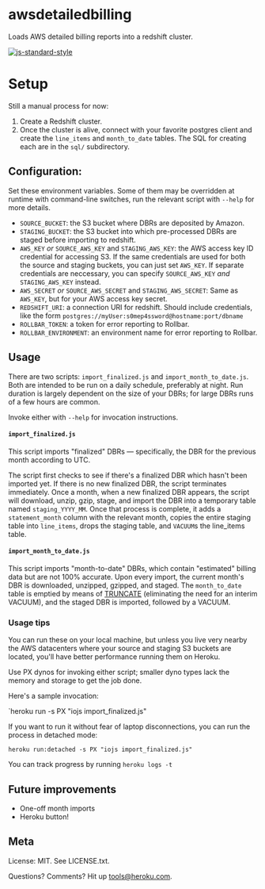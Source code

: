 # awsdetailedbilling

Loads AWS detailed billing reports into a redshift cluster.

[![js-standard-style](https://cdn.rawgit.com/feross/standard/master/badge.svg)](https://github.com/feross/standard)


# Setup

Still a manual process for now:

1. Create a Redshift cluster.
2. Once the cluster is alive, connect with your favorite postgres client and create the `line_items` and `month_to_date` tables. The SQL for creating each are in the `sql/` subdirectory.


## Configuration:

Set these environment variables. Some of them may be overridden at runtime with command-line switches, run the relevant script with `--help` for more details.

- `SOURCE_BUCKET`: the S3 bucket where DBRs are deposited by Amazon.
- `STAGING_BUCKET`: the S3 bucket into which pre-processed DBRs are staged before importing to redshift.
- `AWS_KEY` *or* `SOURCE_AWS_KEY` and `STAGING_AWS_KEY`: the AWS access key ID credential for accessing S3. If the same credentials are used for both the source and staging buckets, you can just set `AWS_KEY`. If separate credentials are neccessary, you can specify `SOURCE_AWS_KEY` *and* `STAGING_AWS_KEY` instead.
- `AWS_SECRET` *or* `SOURCE_AWS_SECRET` and `STAGING_AWS_SECRET`: Same as `AWS_KEY`, but for your AWS access key secret.
- `REDSHIFT_URI`: a connection URI for redshift. Should include credentials, like the form `postgres://myUser:s0mep4ssword@hostname:port/dbname`
- `ROLLBAR_TOKEN`: a token for error reporting to Rollbar.
- `ROLLBAR_ENVIRONMENT`: an environment name for error reporting to Rollbar.


## Usage

There are two scripts: `import_finalized.js` and `import_month_to_date.js`. Both are intended to be run on a daily schedule, preferably at night. Run duration is largely dependent on the size of your DBRs; for large DBRs runs of a few hours are common.

Invoke either with `--help` for invocation instructions.


#### `import_finalized.js`

This script imports "finalized" DBRs — specifically, the DBR for the previous month according to UTC.

The script first checks to see if there's a finalized DBR which hasn't been imported yet. If there is no new finalized DBR, the script terminates immediately. Once a month, when a new finalized DBR appears, the script will download, unzip, gzip, stage, and import the DBR into a temporary table named `staging_YYYY_MM`. Once that process is complete, it adds a `statement_month` column with the relevant month, copies the entire staging table into `line_items`, drops the staging table, and `VACUUM`s the line_items table.

#### `import_month_to_date.js`

This script imports "month-to-date" DBRs, which contain "estimated" billing data but are not 100% accurate. Upon every import, the current month's DBR is downloaded, unzipped, gzipped, and staged. The `month_to_date` table is emptied by means of  [TRUNCATE](http://docs.aws.amazon.com/redshift/latest/dg/r_TRUNCATE.html) (eliminating the need for an interim VACUUM), and the staged DBR is imported, followed by a VACUUM.

### Usage tips

You can run these on your local machine, but unless you live very nearby the AWS datacenters where your source and staging S3 buckets are located, you'll have better performance running them on Heroku.

Use PX dynos for invoking either script; smaller dyno types lack the memory and storage to get the job done.

Here's a sample invocation:

`heroku run -s PX "iojs import_finalized.js"

If you want to run it without fear of laptop disconnections, you can run the process in detached mode:

`heroku run:detached -s PX "iojs import_finalized.js"`

You can track progress by running `heroku logs -t`

## Future improvements

- One-off month imports
- Heroku button!

## Meta

License: MIT. See LICENSE.txt.

Questions? Comments? Hit up tools@heroku.com.
